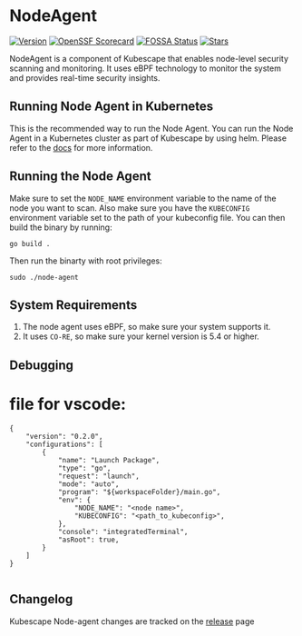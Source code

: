 # NodeAgent
[![Version](https://img.shields.io/github/v/release/kubescape/node-agent)](https://github.com/kubescape/node-agent/releases)
[![OpenSSF Scorecard](https://api.securityscorecards.dev/projects/github.com/kubescape/node-agent/badge)](https://securityscorecards.dev/viewer/?uri=github.com/kubescape/node-agent)
[![FOSSA Status](https://app.fossa.com/api/projects/git%2Bgithub.com%2Fkubescape%2Fsniffer.svg?type=shield&issueType=license)](https://app.fossa.com/projects/git%2Bgithub.com%2Fkubescape%2Fsniffer?ref=badge_shield&issueType=license)
[![Stars](https://img.shields.io/github/stars/kubescape/node-agent?style=social)](https://github.com/kubescape/node-agent/stargazers)

NodeAgent is a component of Kubescape that enables node-level security scanning and monitoring.
It uses eBPF technology to monitor the system and provides real-time security insights.

## Running Node Agent in Kubernetes
This is the recommended way to run the Node Agent.
You can run the Node Agent in a Kubernetes cluster as part of Kubescape by using helm.
Please refer to the [docs](https://kubescape.io/docs/) for more information.

## Running the Node Agent
Make sure to set the `NODE_NAME` environment variable to the name of the node you want to scan.
Also make sure you have the `KUBECONFIG` environment variable set to the path of your kubeconfig file.
You can then build the binary by running:
```
go build .
```
Then run the binarty with root privileges:
```
sudo ./node-agent
```

## System Requirements
1. The node agent uses eBPF, so make sure your system supports it.
2. It uses `CO-RE`, so make sure your kernel version is 5.4 or higher.


## Debugging
# file for vscode:
```
{
    "version": "0.2.0",
    "configurations": [
        {
            "name": "Launch Package",
            "type": "go",
            "request": "launch",
            "mode": "auto",
            "program": "${workspaceFolder}/main.go",
            "env": {
                "NODE_NAME": "<node name>",
                "KUBECONFIG": "<path_to_kubeconfig>",
            },
            "console": "integratedTerminal",
            "asRoot": true,
        }
    ]
}


```
## Changelog

Kubescape Node-agent changes are tracked on the [release](https://github.com/kubescape/node-agent/releases) page
